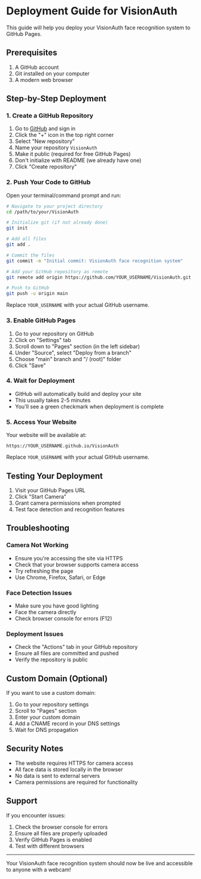 
# Deployment Guide for VisionAuth

This guide will help you deploy your VisionAuth face recognition system to GitHub Pages.

## Prerequisites

1. A GitHub account
2. Git installed on your computer
3. A modern web browser

## Step-by-Step Deployment

### 1. Create a GitHub Repository

1. Go to [GitHub](https://github.com) and sign in
2. Click the "+" icon in the top right corner
3. Select "New repository"
4. Name your repository `VisionAuth`
5. Make it public (required for free GitHub Pages)
6. Don't initialize with README (we already have one)
7. Click "Create repository"

### 2. Push Your Code to GitHub

Open your terminal/command prompt and run:

```bash
# Navigate to your project directory
cd /path/to/your/VisionAuth

# Initialize git (if not already done)
git init

# Add all files
git add .

# Commit the files
git commit -m "Initial commit: VisionAuth face recognition system"

# Add your GitHub repository as remote
git remote add origin https://github.com/YOUR_USERNAME/VisionAuth.git

# Push to GitHub
git push -u origin main
```

Replace `YOUR_USERNAME` with your actual GitHub username.

### 3. Enable GitHub Pages

1. Go to your repository on GitHub
2. Click on "Settings" tab
3. Scroll down to "Pages" section (in the left sidebar)
4. Under "Source", select "Deploy from a branch"
5. Choose "main" branch and "/ (root)" folder
6. Click "Save"

### 4. Wait for Deployment

- GitHub will automatically build and deploy your site
- This usually takes 2-5 minutes
- You'll see a green checkmark when deployment is complete

### 5. Access Your Website

Your website will be available at:
```
https://YOUR_USERNAME.github.io/VisionAuth
```

Replace `YOUR_USERNAME` with your actual GitHub username.

## Testing Your Deployment

1. Visit your GitHub Pages URL
2. Click "Start Camera"
3. Grant camera permissions when prompted
4. Test face detection and recognition features

## Troubleshooting

### Camera Not Working
- Ensure you're accessing the site via HTTPS
- Check that your browser supports camera access
- Try refreshing the page
- Use Chrome, Firefox, Safari, or Edge

### Face Detection Issues
- Make sure you have good lighting
- Face the camera directly
- Check browser console for errors (F12)

### Deployment Issues
- Check the "Actions" tab in your GitHub repository
- Ensure all files are committed and pushed
- Verify the repository is public

## Custom Domain (Optional)

If you want to use a custom domain:

1. Go to your repository settings
2. Scroll to "Pages" section
3. Enter your custom domain
4. Add a CNAME record in your DNS settings
5. Wait for DNS propagation

## Security Notes

- The website requires HTTPS for camera access
- All face data is stored locally in the browser
- No data is sent to external servers
- Camera permissions are required for functionality

## Support

If you encounter issues:
1. Check the browser console for errors
2. Ensure all files are properly uploaded
3. Verify GitHub Pages is enabled
4. Test with different browsers

---

Your VisionAuth face recognition system should now be live and accessible to anyone with a webcam! 
